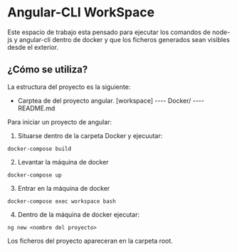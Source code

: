 # Angular-CLI WorkSpace

Este espacio de trabajo esta pensado para ejecutar los comandos de node-js y angular-cli dentro de docker y que los ficheros generados sean visibles desde el exterior.

## ¿Cómo se utiliza?
La estructura del proyecto es la siguiente:

- Carptea de del proyecto angular. [workspace]
---- Docker/
---- README.md

Para iniciar un proyecto de angular:

1. Situarse dentro de la carpeta Docker y ejecuutar:
```
docker-compose build
```

2. Levantar la máquina de docker
```
docker-compose up
```

3. Entrar en la máquina de docker
```
docker-compose exec workspace bash
```

4. Dentro de la máquina de docker ejecutar:
```
ng new <nombre del proyecto>
```
Los ficheros del proyecto apareceran en la carpeta root.